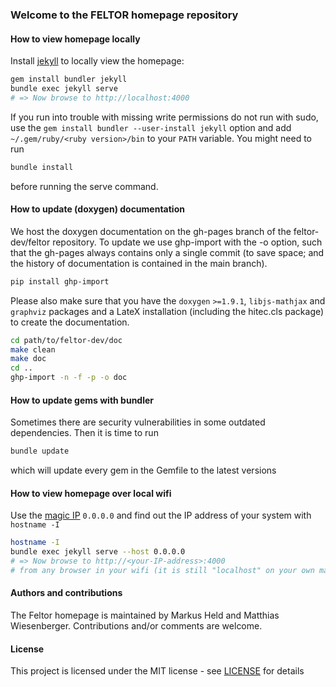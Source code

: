 ### Welcome to the FELTOR homepage repository

#### How to view homepage locally
Install [jekyll](https://jekyllrb.com/) to locally view the homepage:

```sh
gem install bundler jekyll
bundle exec jekyll serve
# => Now browse to http://localhost:4000
```
If you run into trouble with missing write permissions do not run with sudo, use
the `gem install bundler --user-install jekyll` option and add `~/.gem/ruby/<ruby version>/bin` to your `PATH` variable.
You might need to run
```sh
bundle install
```
before running the serve command.

#### How to update (doxygen) documentation

We host the doxygen documentation on the gh-pages branch of the feltor-dev/feltor
repository.
 To update we use ghp-import with the -o option, such that the gh-pages always
 contains only a single commit (to save space; and the history of documentation
 is contained in the main branch).
```bash
pip install ghp-import
```
Please also make sure that you have the `doxygen` `>=1.9.1`,
`libjs-mathjax` and `graphviz` packages and a LateX installation (including the
hitec.cls package) to create the documentation.
```bash
cd path/to/feltor-dev/doc
make clean
make doc
cd ..
ghp-import -n -f -p -o doc
```

#### How to update gems with bundler

Sometimes there are security vulnerabilities in some outdated dependencies.
Then it is time to run

```sh
bundle update
```

which will update every gem in the Gemfile to the latest versions

#### How to view homepage over local wifi
Use the [magic IP](https://en.wikipedia.org/wiki/0.0.0.0) `0.0.0.0` and
find out the IP address of your system with `hostname -I`
```sh
hostname -I
bundle exec jekyll serve --host 0.0.0.0
# => Now browse to http://<your-IP-address>:4000
# from any browser in your wifi (it is still "localhost" on your own machine)
```

#### Authors and contributions

The Feltor homepage is maintained by Markus Held and Matthias Wiesenberger. Contributions and/or comments are welcome.

#### License

This project is licensed under the MIT license - see [LICENSE](LICENSE) for details
